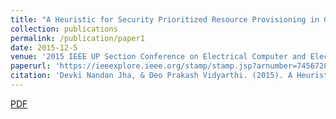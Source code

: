 ```yaml
---
title: "A Heuristic for Security Prioritized Resource Provisioning in Cloud Computing"
collection: publications
permalink: /publication/paper1
date: 2015-12-5
venue: '2015 IEEE UP Section Conference on Electrical Computer and Electronics (UPCON)'
paperurl: 'https://ieeexplore.ieee.org/stamp/stamp.jsp?arnumber=7456728'
citation: 'Devki Nandan Jha, & Deo Prakash Vidyarthi. (2015). A Heuristic for Security Prioritized Resource Provisioning in Cloud Computing”. <i>2015 IEEE UP Section Conference on Electrical Computer and Electronics (UPCON)</i>. '
---
```


[PDF](https://ieeexplore.ieee.org/stamp/stamp.jsp?arnumber=7456728)

